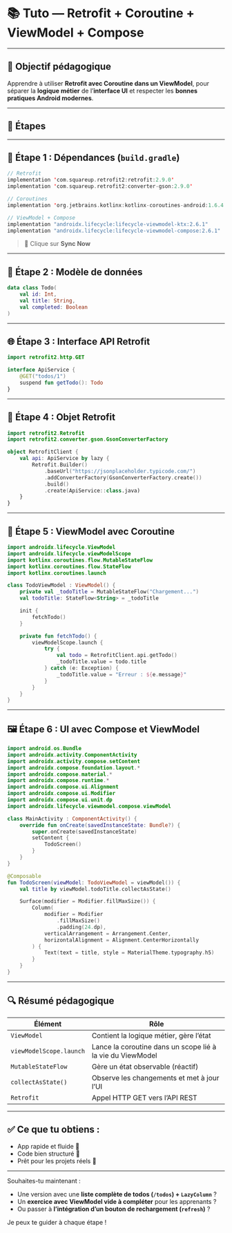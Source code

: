 # 📚 Tuto — Retrofit + Coroutine + ViewModel + Compose

---

## 🎯 Objectif pédagogique

Apprendre à utiliser **Retrofit avec Coroutine dans un ViewModel**, pour séparer la **logique métier** de l’**interface UI** et respecter les **bonnes pratiques Android modernes**.

---

## 🔧 Étapes

---

## 🧱 Étape 1 : Dépendances (`build.gradle`)

```kotlin
// Retrofit
implementation 'com.squareup.retrofit2:retrofit:2.9.0'
implementation 'com.squareup.retrofit2:converter-gson:2.9.0'

// Coroutines
implementation 'org.jetbrains.kotlinx:kotlinx-coroutines-android:1.6.4'

// ViewModel + Compose
implementation "androidx.lifecycle:lifecycle-viewmodel-ktx:2.6.1"
implementation "androidx.lifecycle:lifecycle-viewmodel-compose:2.6.1"
```

> 🔁 Clique sur **Sync Now**

---

## 📁 Étape 2 : Modèle de données

```kotlin
data class Todo(
    val id: Int,
    val title: String,
    val completed: Boolean
)
```

---

## 🌐 Étape 3 : Interface API Retrofit

```kotlin
import retrofit2.http.GET

interface ApiService {
    @GET("todos/1")
    suspend fun getTodo(): Todo
}
```

---

## 🔌 Étape 4 : Objet Retrofit

```kotlin
import retrofit2.Retrofit
import retrofit2.converter.gson.GsonConverterFactory

object RetrofitClient {
    val api: ApiService by lazy {
        Retrofit.Builder()
            .baseUrl("https://jsonplaceholder.typicode.com/")
            .addConverterFactory(GsonConverterFactory.create())
            .build()
            .create(ApiService::class.java)
    }
}
```

---

## 🧠 Étape 5 : ViewModel avec Coroutine

```kotlin
import androidx.lifecycle.ViewModel
import androidx.lifecycle.viewModelScope
import kotlinx.coroutines.flow.MutableStateFlow
import kotlinx.coroutines.flow.StateFlow
import kotlinx.coroutines.launch

class TodoViewModel : ViewModel() {
    private val _todoTitle = MutableStateFlow("Chargement...")
    val todoTitle: StateFlow<String> = _todoTitle

    init {
        fetchTodo()
    }

    private fun fetchTodo() {
        viewModelScope.launch {
            try {
                val todo = RetrofitClient.api.getTodo()
                _todoTitle.value = todo.title
            } catch (e: Exception) {
                _todoTitle.value = "Erreur : ${e.message}"
            }
        }
    }
}
```

---

## 🖼️ Étape 6 : UI avec Compose et ViewModel

```kotlin
import android.os.Bundle
import androidx.activity.ComponentActivity
import androidx.activity.compose.setContent
import androidx.compose.foundation.layout.*
import androidx.compose.material.*
import androidx.compose.runtime.*
import androidx.compose.ui.Alignment
import androidx.compose.ui.Modifier
import androidx.compose.ui.unit.dp
import androidx.lifecycle.viewmodel.compose.viewModel

class MainActivity : ComponentActivity() {
    override fun onCreate(savedInstanceState: Bundle?) {
        super.onCreate(savedInstanceState)
        setContent {
            TodoScreen()
        }
    }
}

@Composable
fun TodoScreen(viewModel: TodoViewModel = viewModel()) {
    val title by viewModel.todoTitle.collectAsState()

    Surface(modifier = Modifier.fillMaxSize()) {
        Column(
            modifier = Modifier
                .fillMaxSize()
                .padding(24.dp),
            verticalArrangement = Arrangement.Center,
            horizontalAlignment = Alignment.CenterHorizontally
        ) {
            Text(text = title, style = MaterialTheme.typography.h5)
        }
    }
}
```

---

## 🔍 Résumé pédagogique

| Élément | Rôle |
|--------|------|
| `ViewModel` | Contient la logique métier, gère l’état |
| `viewModelScope.launch` | Lance la coroutine dans un scope lié à la vie du ViewModel |
| `MutableStateFlow` | Gère un état observable (réactif) |
| `collectAsState()` | Observe les changements et met à jour l’UI |
| `Retrofit` | Appel HTTP GET vers l’API REST |

---

## ✅ Ce que tu obtiens :

- App rapide et fluide 💨  
- Code bien structuré 🧱  
- Prêt pour les projets réels 💼  

---

Souhaites-tu maintenant :

- Une version avec une **liste complète de todos (`/todos`) + `LazyColumn`** ?
- Un **exercice avec ViewModel vide à compléter** pour les apprenants ?
- Ou passer à **l’intégration d’un bouton de rechargement (`refresh`)** ?

Je peux te guider à chaque étape !